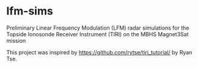 # lfm-sims
Preliminary Linear Frequency Modulation (LFM) radar simulations for the Topside Ionosonde Receiver Instrument (TIRI) on the MBHS Magnet3Sat mission

This project was inspired by https://github.com/rytse/tiri_tutorial/ by Ryan Tse.
